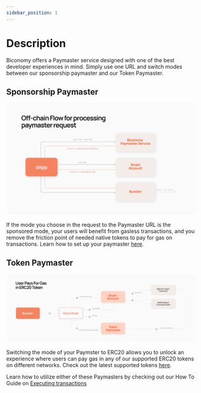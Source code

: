 ```yaml
---
sidebar_position: 1
---
```


# Description

Biconomy offers a Paymaster service designed with one of the best developer experiences in mind. Simply use one URL and switch modes between our sponsorship paymaster and our Token Paymaster.

## Sponsorship Paymaster

![Sponsored](../images/overview/sponsored.png)

If the mode you choose in the request to the Paymaster URL is the sponsored mode, your users will benefit from gasless transactions, and you remove the friction point of needed native tokens to pay for gas on transactions. Learn how to set up your paymaster [here](/dashboard/paymaster).

## Token Paymaster

![Erc20](../images/overview/erc20gas.png)

Switching the mode of your Paymster to ERC20 allows you to unlock an experience where users can pay gas in any of our supported ERC20 tokens on different networks. Check out the latest supported tokens [here](/paymaster/supportedNetworks).

Learn how to utilize either of these Paymasters by checking out our How To Guide on [Executing transactions](/category/executing-transactions)
